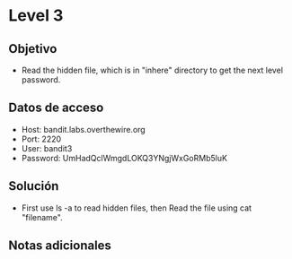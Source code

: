# Level 3

## Objetivo
- Read the hidden file, which is in "inhere" directory to get the next level password.

## Datos de acceso
- Host: bandit.labs.overthewire.org
- Port: 2220
- User: bandit3
- Password: UmHadQclWmgdLOKQ3YNgjWxGoRMb5luK

## Solución
- First use ls -a to read hidden files, then Read the file using cat "filename".


## Notas adicionales
